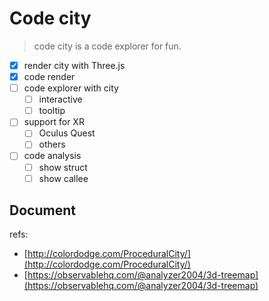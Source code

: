 # Code city

> code city is a code explorer for fun. 

- [x] render city with Three.js
- [x] code render
- [ ] code explorer with city
  - [ ] interactive
  - [ ] tooltip
- [ ] support for XR
  - [ ] Oculus Quest
  - [ ] others
- [ ] code analysis
  - [ ] show struct
  - [ ] show callee

## Document

refs:

- [http://colordodge.com/ProceduralCity/](http://colordodge.com/ProceduralCity/)
- [https://observablehq.com/@analyzer2004/3d-treemap](https://observablehq.com/@analyzer2004/3d-treemap)

